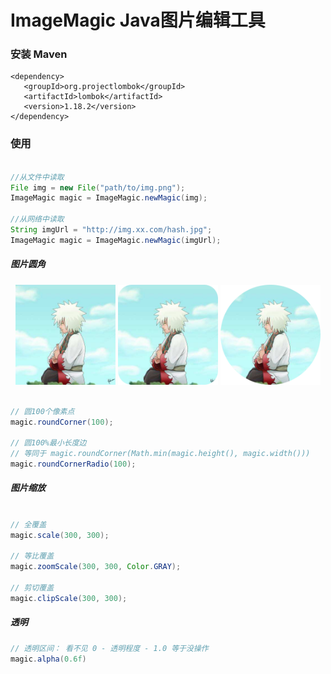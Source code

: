 # ImageMagic Java图片编辑工具

### 安装 Maven

```
<dependency>
   <groupId>org.projectlombok</groupId>
   <artifactId>lombok</artifactId>
   <version>1.18.2</version>
</dependency>
```

### 使用

```java

//从文件中读取
File img = new File("path/to/img.png");
ImageMagic magic = ImageMagic.newMagic(img);

//从网络中读取
String imgUrl = "http://img.xx.com/hash.jpg";
ImageMagic magic = ImageMagic.newMagic(imgUrl);


```

##### 图片圆角

<div align=center>
    <img src="./src/test/resources/avatar.jpg" width=160>
    <img src="./src/test/resources/avatar_round_100.jpg" width=160>
    <img src="./src/test/resources/avatar_round_circle.jpg" width=160>
</div>



```java

// 圆100个像素点
magic.roundCorner(100); 

// 圆100%最小长度边
// 等同于 magic.roundCorner(Math.min(magic.height(), magic.width()))
magic.roundCornerRadio(100);

```

##### 图片缩放

```java

// 全覆盖
magic.scale(300, 300);

// 等比覆盖
magic.zoomScale(300, 300, Color.GRAY);

// 剪切覆盖
magic.clipScale(300, 300);

```

##### 透明

```java
// 透明区间： 看不见 0 - 透明程度 - 1.0 等于没操作
magic.alpha(0.6f)

```